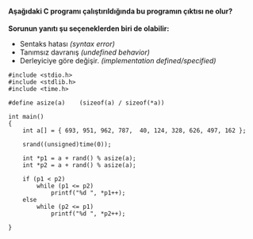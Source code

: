#### Aşağıdaki C programı çalıştırıldığında bu programın çıktısı ne olur?

**Sorunun yanıtı şu seçeneklerden biri de olabilir:**
+ Sentaks hatası *(syntax error)*
+ Tanımsız davranış *(undefined behavior)*
+ Derleyiciye göre değişir. *(implementation defined/specified)*

```
#include <stdio.h>
#include <stdlib.h>
#include <time.h>

#define asize(a)    (sizeof(a) / sizeof(*a))

int main()
{
	int a[] = { 693, 951, 962, 787,  40, 124, 328, 626, 497, 162 };

	srand((unsigned)time(0));

	int *p1 = a + rand() % asize(a);
	int *p2 = a + rand() % asize(a);

	if (p1 < p2)
		while (p1 <= p2)
			printf("%d ", *p1++);
	else
		while (p2 <= p1)
			printf("%d ", *p2++);

}
```

